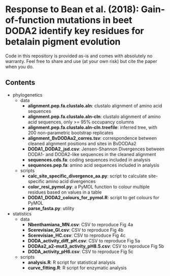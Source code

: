 # Response to Bean et al. (2018): Gain‐of‐function mutations in beet DODA2 identify key residues for betalain pigment evolution

Code in this repository is provided as-is and comes with absolutely no warranty. Feel free to share and use (at your own risk) but cite the paper when you do.

## Contents

- phylogenetics
  - data
    - **alignment.pep.fa.clustalo.aln**: clustalo alignment of amino acid sequences
    - **alignment.pep.fa.clustalo.aln-cln**: clustalo alignment of amino acid sequences, only >= 95% occupancy columns
    - **alignment.pep.fa.clustalo.aln-cln.treefile**: inferred tree, with 200 non-parametric bootstrap replicates
    - **alignment_BvDODAa2_corres.tsv**: correspondence between cleaned alignment positions and sites in BvDODAa2
    - **DODA1_DODA2_jsd.csv**: Jensen-Shannon Divergences between DODA1- and DODA2-like sequences in the cleaned alignment
    - **sequences.cds.fa**: coding sequences included in analysis
    - **sequences.pep.fa**: amino acid sequences included in analysis
  - scripts
    - **calc_site_specific_divergence_aa.py**: script to calculate site-specific amino acid divergences
    - **color_resi_pymol.py**: a PyMOL function to colour multiple residues based on values in a table
    - **DODA1_DODA2_colours_for_pymol.R**: script to get colours for PyMOL
    - **parse_fasta.py**: utility
- statistics
  - data
    - **Nbenthamiana_MN.csv**: CSV to reproduce Fig 4a
    - **Scerevisiae_GI.csv**: CSV to reproduce Fig 4b
    - **Scerevisiae_HC.csv**: CSV to reproduce Fig 4c
    - **DODA_activity_diff_pH.csv**: CSV to reproduce Fig 5a
    - **DODAa2_a2-mut3_activity_pH8.5.csv**: CSV to reproduce Fig 5b
    - **DODA_activity_pH6.csv**: CSV to reproduce Fig 5c
  - scripts
    - **analysis.R**: R script for statistical analysis
    - **curve_fitting.R**: R script for enzymatic analysis

